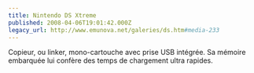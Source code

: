 ```yaml
---
title: Nintendo DS Xtreme
published: 2008-04-06T19:01:42.000Z
legacy_url: http://www.emunova.net/galeries/ds.htm#media-233
---
```

Copieur, ou linker, mono-cartouche avec prise USB intégrée. Sa mémoire embarquée lui confère des temps de chargement ultra rapides.